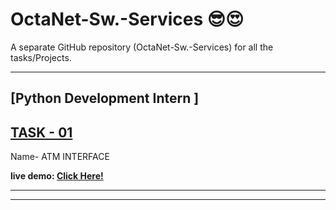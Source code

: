 # OctaNet-Sw.-Services 😎😍
A separate GitHub repository (OctaNet-Sw.-Services) for all the tasks/Projects.

---

## [Python Development Intern ]
## [TASK - 01](https://github.com/JEETAHIRWAR/Python_ATM_Interface)
Name- ATM INTERFACE

**live demo: [Click Here!](https://github.com/JEETAHIRWAR/Python_ATM_Interface)**

---
---

